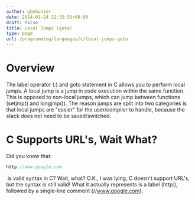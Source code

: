 ```yaml
---
author: gbmhunter
date: 2014-01-24 22:35:53+00:00
draft: false
title: Local Jumps (goto)
type: page
url: /programming/languages/c/local-jumps-goto
---
```


# Overview

The label operator (:) and goto statement in C allows you to perform local jumps. A local jump is a jump in code execution within the same function. This is opposed to non-local jumps, which can jump between functions (setjmp() and longjmp()). The reason jumps are split into two categories is that local jumps are "easier" for the user/compiler to handle, because the stack does not need to be saved/switched.

# C Supports URL's, Wait What?

Did you know that:

```c
http://www.google.com
```

 is valid syntax in C? Wait, what? O.K., I was lying, C doesn't support URL's, but the syntax is still valid! What it actually represents is a label (http:), followed by a single-line comment (//www.google.com).
